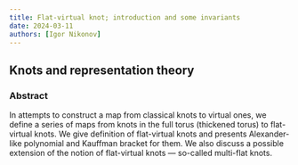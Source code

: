 ```yaml
---
title: Flat-virtual knot; introduction and some invariants
date: 2024-03-11
authors: [Igor Nikonov]
---
```


## Knots and representation theory

### Abstract

In attempts to construct a map from classical knots to virtual ones, we define a series of maps from knots in the full torus (thickened torus) to flat-virtual knots. We give definition of flat-virtual knots and presents Alexander-like polynomial and Kauffman bracket for them. We also discuss a possible extension of the notion of flat-virtual knots — so-called multi-flat knots.




